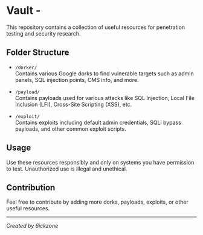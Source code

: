 # Vault - 

This repository contains a collection of useful resources for penetration testing and security research.

## Folder Structure

- `/dorker/`  
  Contains various Google dorks to find vulnerable targets such as admin panels, SQL injection points, CMS info, and more.

- `/payload/`  
  Contains payloads used for various attacks like SQL Injection, Local File Inclusion (LFI), Cross-Site Scripting (XSS), etc.

- `/exploit/`  
  Contains exploits including default admin credentials, SQLi bypass payloads, and other common exploit scripts.

## Usage

Use these resources responsibly and only on systems you have permission to test. Unauthorized use is illegal and unethical.

## Contribution

Feel free to contribute by adding more dorks, payloads, exploits, or other useful resources.

---

*Created by 6ickzone*
